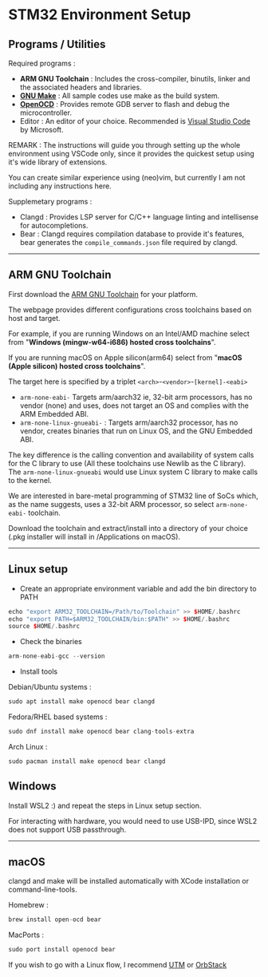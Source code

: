 # STM32 Environment Setup

## Programs / Utilities

Required programs :

- **ARM GNU Toolchain** : Includes the cross-compiler, binutils, linker and the associated headers and libraries.
- [**GNU Make**](https://www.gnu.org/software/make/) : All sample codes use make as the build system.
- [**OpenOCD**](https://openocd.org/doc/html/About.html) : Provides remote GDB server to flash and debug the microcontroller.
- Editor : An editor of your choice. Recommended is [Visual Studio Code](https://code.visualstudio.com/download) by Microsoft.

REMARK : The instructions will guide you through setting up the whole environment using VSCode only, since it provides the quickest setup using it's wide library of extensions.

You can create similar experience using (neo)vim, but currently I am not including any instructions here.

Supplemetary programs :

- Clangd : Provides LSP server for C/C++ language linting and intellisense for autocompletions.
- Bear : Clangd requires compilation database to provide it's features, bear generates the `compile_commands.json` file required by clangd.

---

## ARM GNU Toolchain

First download the [ARM GNU Toolchain](https://developer.arm.com/downloads/-/arm-gnu-toolchain-downloads)  for your platform. 

The webpage provides different configurations cross toolchains based on host and target.

For example, if you are running Windows on an Intel/AMD machine select from "**Windows (mingw-w64-i686) hosted cross toolchains**".

If you are running macOS on Apple silicon(arm64) select from "**macOS (Apple silicon) hosted cross toolchains**".

The target here is specified by a triplet `<arch>`-`<vendor>`-`[kernel]-<eabi>`

- `arm-none-eabi-` Targets arm/aarch32 ie, 32-bit arm processors, has no vendor (none) and uses, does not target an OS and complies with the ARM Embedded ABI.
- `arm-none-linux-gnueabi-` : Targets arm/aarch32 processor, has no vendor, creates binaries that run on Linux OS, and the GNU Embedded ABI.

The key difference is the calling convention and availability of system calls for the C library to use (All these toolchains use Newlib as the C library). The `arm-none-linux-gnueabi` would use Linux system C library to make calls to the kernel.

We are interested in bare-metal programming of STM32 line of SoCs which, as the name suggests, uses a 32-bit ARM processor, so select `arm-none-eabi-` toolchain.

Download the toolchain and extract/install into a directory of your choice (.pkg installer will install in /Applications on macOS).

---

## Linux setup

- Create an appropriate environment variable and add the bin directory to PATH

```cpp
echo "export ARM32_TOOLCHAIN=/Path/to/Toolchain" >> $HOME/.bashrc
echo "export PATH=$ARM32_TOOLCHAIN/bin:$PATH" >> $HOME/.bashrc
source $HOME/.bashrc
```

- Check the binaries

```cpp
arm-none-eabi-gcc --version
```

- Install tools

Debian/Ubuntu systems :

```cpp
sudo apt install make openocd bear clangd
```

Fedora/RHEL based systems :

```cpp
sudo dnf install make openocd bear clang-tools-extra
```

Arch Linux :

```cpp
sudo pacman install make openocd bear clangd
```

## Windows

Install WSL2 :) and repeat the steps in Linux setup section.

For interacting with hardware, you would need to use USB-IPD, since WSL2 does not support USB passthrough.

---

## macOS

clangd and make will be installed automatically with XCode installation or command-line-tools.

Homebrew :

```cpp
brew install open-ocd bear
```

MacPorts :

```cpp
sudo port install openocd bear
```

If you wish to go with a Linux flow, I recommend [UTM](https://github.com/utmapp/UTM) or [OrbStack](https://orbstack.dev)


